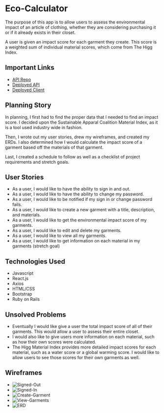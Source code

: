 # Eco-Calculator

The purpose of this app is to allow users to assess the environmental impact of an article of clothing, whether they are considering purchasing it or if it already exists in their closet. 

A user is given an impact score for each garment they create. This score is a weighted sum of individual material scores, which come from The Higg Index.


## Important Links

- [API Repo](https://github.com/lindsay-kaufman/eco-calculator-api)
- [Deployed API](https://ecocalculator.herokuapp.com/)
- [Deployed Client](https://lindsay-kaufman.github.io/eco-calculator-client/#/)

## Planning Story
In planning, I first had to find the proper data that I needed to find an impact score. I decided upon the Sustainable Apparal Coalition Material Index, as it is a tool used industry wide in fashion. 

Then, I wrote out my user stories, drew my wireframes, and created my ERDs. I also determined how I would calculate the impact score of a garment based off the materials of that garment. 

Last, I created a schedule to follow as well as a checklist of project requirements and stretch goals.

## User Stories
- As a user, I would like to have the ability to sign in and out.
- As a user, I would like to have the ability to change my password.
- As a user, I would like to be notified if my sign in or change password fails.
- As a user, I would like to create a new garment with a title, description, and materials. 
- As a user, I would like to get the environmental impact score of my garments.
- As a user, I would like to edit and delete my garments. 
- As a user, I would like to view all my garments. 
- As a user, I would like to get information on each material in my garments (stretch goal)


## Technologies Used
- Javascript
- React.js
- Axios
- HTML/CSS
- Bootstrap
- Ruby on Rails

## Unsolved Problems
- Eventually I would like give a user the total impact score of all of their garments. This would allow a user to assess their entire closet. 
- I would also like to give users more information on each material, such as how their own scores were calculated.
- The Higg Material Index provides more detailed impact scores for each material, such as a water score or a global warming score. I would like to allow users to see those scores for their own garments as well. 

## Wireframes
- ![Signed-Out](https://media.git.generalassemb.ly/user/24753/files/ee35d100-61e9-11ea-8044-3544c2cb6469)
- ![Signed-In](https://media.git.generalassemb.ly/user/24753/files/ed9d3a80-61e9-11ea-8a5c-089106f4702c)
- ![Create-Garment](https://media.git.generalassemb.ly/user/24753/files/ed04a400-61e9-11ea-86dd-9c53cc5ebfee)
- ![View-Garments](https://media.git.generalassemb.ly/user/24753/files/ed04a400-61e9-11ea-9c51-fae5249fee30)
- ![ERD](https://media.git.generalassemb.ly/user/24753/files/ed9d3a80-61e9-11ea-9cbe-35df865c0fa7)
